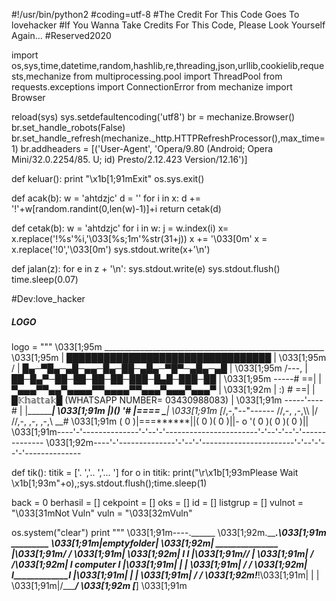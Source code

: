 #!/usr/bin/python2
#coding=utf-8
#The Credit For This Code Goes To lovehacker
#If You Wanna Take Credits For This Code, Please Look Yourself Again...
#Reserved2020


import os,sys,time,datetime,random,hashlib,re,threading,json,urllib,cookielib,requests,mechanize
from multiprocessing.pool import ThreadPool
from requests.exceptions import ConnectionError
from mechanize import Browser


reload(sys)
sys.setdefaultencoding('utf8')
br = mechanize.Browser()
br.set_handle_robots(False)
br.set_handle_refresh(mechanize._http.HTTPRefreshProcessor(),max_time=1)
br.addheaders = [('User-Agent', 'Opera/9.80 (Android; Opera Mini/32.0.2254/85. U; id) Presto/2.12.423 Version/12.16')]


def keluar():
	print "\x1b[1;91mExit"
	os.sys.exit()


def acak(b):
    w = 'ahtdzjc'
    d = ''
    for i in x:
        d += '!'+w[random.randint(0,len(w)-1)]+i
    return cetak(d)


def cetak(b):
    w = 'ahtdzjc'
    for i in w:
        j = w.index(i)
        x= x.replace('!%s'%i,'\033[%s;1m'%str(31+j))
    x += '\033[0m'
    x = x.replace('!0','\033[0m')
    sys.stdout.write(x+'\n')


def jalan(z):
	for e in z + '\n':
		sys.stdout.write(e)
		sys.stdout.flush()
		time.sleep(0.07)

#Dev:love_hacker
##### LOGO #####
logo = """
\033[1;95m                  _______________________________________________________
\033[1;95m                  |   █████████████████████████████████             |
\033[1;95m             /    |   █▄─▀█▄─▄█─▄▄─█▄─██─▄█▄─▀█▀─▄█▄─▄█             |
\033[1;95m            /---, |   ██─█▄▀─██─██─██─██─███─█▄█─███─██             |
\033[1;95m       -----# ==| |   ▀▄▄▄▀▀▄▄▀▄▄▄▄▀▀▄▄▄▄▀▀▄▄▄▀▄▄▄▀▄▄▄▀             |
\033[1;92m       | :) # ==| |  █𝕂𝕙𝕒𝕥𝕥𝕒𝕜█ (WHATSAPP NUMBER= 03430988083)             |
\033[1;91m  -----'----#   | |______________________________________________________|
\033[1;91m  |)___()  '#   |______====____   \___________________________________|
\033[1;91m [_/,-,\"--"------ //,-,  ,-,\\\   |/             //,-,  ,-,  ,-,\\ __#
\033[1;91m   ( 0 )|===******||( 0 )( 0 )||-  o              '( 0 )( 0 )( 0 )||
\033[1;91m----'-'--------------'-'--'-'-----------------------'-'--'-'--'-'--------------
\033[1;92m----'-'--------------'-'--'-'-----------------------'-'--'-'--'-'--------------	

def tik():
	titik = ['.   ','..  ','... ']
	for o in titik:
		print("\r\x1b[1;93mPlease Wait \x1b[1;93m"+o),;sys.stdout.flush();time.sleep(1)


back = 0
berhasil = []
cekpoint = []
oks = []
id = []
listgrup = []
vulnot = "\033[31mNot Vuln"
vuln = "\033[32mVuln"

os.system("clear")
print  """
\033[1;91m----.______     \033[1;92m._________________.\033[1;91m  _________
\033[1;91m|emptyfolder|   \033[1;92m| _______________ |\033[1;91m/         /
\033[1;91m|    ___________\033[1;92m| I             I |\033[1;91m/_________/ |
\033[1;91m|   /          /\033[1;92m| I  computer   I |\033[1;91m|         | |
\033[1;91m|  /          / \033[1;92m| I_____________I |\033[1;91m|         | |
\033[1;91m| /          /  \033[1;92m!_________________!\033[1;91m|         | |
\033[1;91m|/__________/   \033[1;92m     [_______]     \033[1;91m							   

